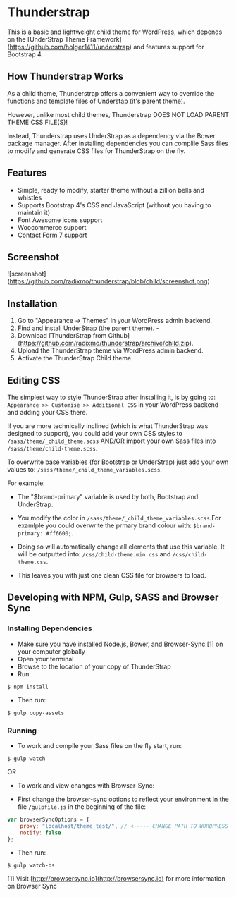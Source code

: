 # Thunderstrap
This is a basic and lightweight child theme for WordPress, which depends on the [UnderStrap Theme Framework] (https://github.com/holger1411/understrap) and features support for Bootstrap 4.

## How Thunderstrap Works
As a child theme, Thunderstrap offers a convenient way to override the functions and template files of Understap (it's parent theme).

However, unlike most child themes, Thunderstrap DOES NOT LOAD PARENT THEME CSS FILE(S)!

Instead, Thunderstrap uses UnderStrap as a dependency via the Bower package manager. After installing dependencies you can complile Sass files to modify and generate CSS files for ThunderStrap on the fly.

## Features
- Simple,  ready to modify, starter theme without a zillion bells and whistles
- Supports Bootstrap 4's CSS and JavaScript (without you having to maintain it)
- Font Awesome icons support
- Woocommerce support
- Contact Form 7 support

## Screenshot

![screenshot] (https://github.com/radixmo/thunderstrap/blob/child/screenshot.png)

## Installation
1. Go to "Appearance -> Themes" in your WordPress admin backend.
2. Find and install UnderStrap (the parent theme). - 
3. Download [ThunderStrap from Github] (https://github.com/radixmo/thunderstrap/archive/child.zip).
4. Upload the ThunderStrap theme via WordPress admin backend.
5. Activate the ThunderStrap Child theme.

## Editing CSS
The simplest way to style ThunderStrap after installing it, is by going to:  `Appearance >> Customise >> Additional CSS` in your WordPress backend and adding your CSS there.

If you are more technically inclined (which is what ThunderStrap was designed to support), you could add your own CSS styles to `/sass/theme/_child_theme.scss` AND/OR import your own Sass files into `/sass/theme/child-theme.scss`.

To overwrite base variables (for Bootstrap or UnderStrap) just add your own values to: `/sass/theme/_child_theme_variables.scss`.

For example:

- The "$brand-primary" variable is used by both, Bootstrap and UnderStrap.

- You modify the color in `/sass/theme/_child_theme_variables.scss`.For examlple you could overwrite the prmary brand colour with: `$brand-primary: #ff6600;`.

- Doing so will automatically change all elements that use this variable. It will be outputted into: `/css/child-theme.min.css`
and `/css/child-theme.css`.

- This leaves you with just one clean CSS file for browsers to load.

## Developing with NPM, Gulp, SASS and Browser Sync

### Installing Dependencies
- Make sure you have installed Node.js, Bower, and Browser-Sync [1] on your computer globally
- Open your terminal
- Browse to the location of your copy of ThunderStrap
- Run: 

`$ npm install`

- Then run: 

`$ gulp copy-assets`

### Running
- To work and compile your Sass files on the fly start, run:

`$ gulp watch`

OR

- To work and view changes with Browser-Sync:

- First change the browser-sync options to reflect your environment in the file `/gulpfile.js` in the beginning of the file:
```javascript
var browserSyncOptions = {
    proxy: "localhost/theme_test/", // <----- CHANGE PATH TO WORDPRESS INSTALL HERE
    notify: false
};
```
- Then run: 

`$ gulp watch-bs`

[1] Visit [http://browsersync.io](http://browsersync.io) for more information on Browser Sync

